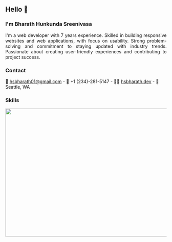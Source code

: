 
## Hello 👋

### I'm Bharath Hunkunda Sreenivasa

<p align="justify">I'm a web developer with 7 years experience. Skilled in building responsive websites and web applications, with focus on usability. 
Strong problem-solving and commitment to staying updated with industry trends. Passionate about creating user-friendly experiences 
and contributing to project success.</p>

### Contact
📧 hsbharath01@gmail.com  -  📱 +1 (234)-281-5147  - 👨‍💻 [hsbharath.dev](https://hsbharath.dev) - 📍 Seattle, WA

### Skills
<img src = "https://raw.githubusercontent.com/Hsbharath/repo-images/master/Skills.png?token=GHSAT0AAAAAACPV4IR57BBWPTCBQYH6DUZEZPWVFZQ" width = 700 height= 400/>

<!--
**Hsbharath/hsbharath** is a ✨ _special_ ✨ repository because its `README.md` (this file) appears on your GitHub profile.

Here are some ideas to get you started:

- 🔭 I’m currently working on ...
- 🌱 I’m currently learning ...
- 👯 I’m looking to collaborate on ...
- 🤔 I’m looking for help with ...
- 💬 Ask me about ...
- 📫 How to reach me: ...
- 😄 Pronouns: ...
- ⚡ Fun fact: ...
-->
